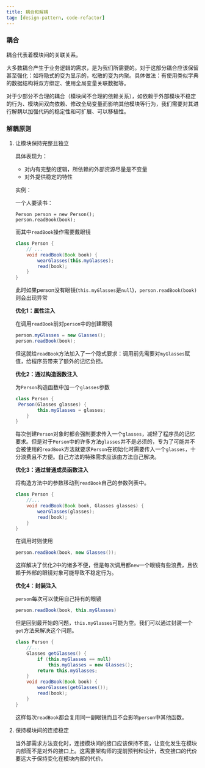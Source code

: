 ```yaml
---
title: 耦合和解耦
tag: [design-pattern, code-refactor]
---
```


### 耦合

耦合代表着模块间的关联关系。

大多数耦合产生于业务逻辑的需求，是为我们所需要的。对于这部分耦合应该保留甚至强化：如将隐式的变为显示的，松散的变为内聚。具体做法：有使用类似字典的数据结构将双方绑定、使用全局变量关联数据等。

对于少部分不合理的耦合（模块间不合理的依赖关系），如依赖于外部模块不稳定的行为、模块间双向依赖、修改全局变量而影响其他模块等行为，我们需要对其进行解耦以加强代码的稳定性和可扩展、可以移植性。

### 解耦原则

1. 让模块保持完整且独立

   具体表现为：

   - 对内有完整的逻辑，所依赖的外部资源尽量是不变量
   - 对外提供稳定的特性

   实例：

   一个人要读书：

   ```
   Person person = new Person();
   person.readBook(book);
   ```

   而其中`readBook`操作需要戴眼镜

   ```java
   class Person {
       // ...
       void readBook(Book book) {
           wearGlasses(this.myGlasses);
           read(book);
       }
   }
   ```

   此时如果person没有眼镜(`this.myGlasses`是`null`)，`person.readBook(book)`则会出现异常

   **优化1：属性注入**

   在调用`readBook`前对`person`中的创建眼镜

   ```java
   person.myGlasses = new Glasses();
   person.readBook(book);
   ```

   但这就给`readBook`方法加入了一个隐式要求：调用前先需要对`myGlasses`赋值，给程序员带来了额外的记忆负担。

   **优化2：通过构造函数注入**

   为`Person`构造函数中加一个`glasses`参数

   ```java
   class Person {
   	Person(Glasses glasses) {
           this.myGlasses = glasses;
       }
   }
   ```

   每次创建`Person`对象时都会强制要求传入一个`glasses`，减轻了程序员的记忆要求。但是对于`Person`中的许多方法`glasses`并不是必须的，专为了可能并不会被使用的`readBook`方法就要求`Person`在初始化时需要传入一个`glasses`，十分浪费且不方便。自己方法的特殊需求应该由方法自己解决。

   **优化3：通过普通成员函数注入**

   将构造方法中的参数移动到`readBook`自己的参数列表中。

   ```java
   class Person {
       //...
       void readBook(Book book, Glasses glasses) {
           wearGlasses(glasses);
           read(book);
       }
   }
   ```

   在调用时则使用

   ```java
   person.readBook(book, new Glasses());
   ```

   这样解决了优化2中的诸多不便，但是每次调用都`new`一个眼镜有些浪费，且依赖于外部的眼镜对象可能导致不稳定行为。

   **优化4：封装注入**

   `person`每次可以使用自己持有的眼镜

   ```java
   person.readBook(book, this.myGlasses)
   ```

   但是回到最开始的问题，`this.myGlasses`可能为空。我们可以通过封装一个`get`方法来解决这个问题。

   ```java
   class Person {
       //...
       Glasses getGlasses() {
           if (this.myGlasses == null)
               this.myGlasses = new Glasses();
           return this.myGlasses;
       }
       void readBook(Book book) {
           wearGlasses(getGlasses());
           read(book);
       }
   }
   ```

   这样每次`readBook`都会复用同一副眼镜而且不会影响`person`中其他函数。

2. 保持模块间的连接稳定

   当外部需求方法变化时，连接模块间的接口应该保持不变，让变化发生在模块内部而不是对外的接口上。这需要架构师的提前预判和设计，改变接口的代价要远大于保持变化在模块内部的代价。